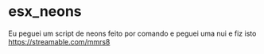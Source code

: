 # esx_neons
Eu peguei um script de neons feito por comando e peguei uma nui e fiz isto https://streamable.com/mmrs8
